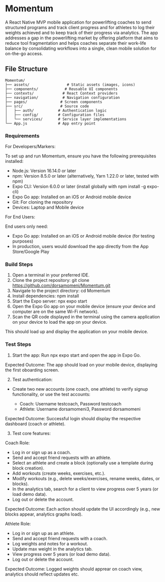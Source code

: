 # Momentum

A React Native MVP mobile application for powerlifting coaches to send structured programs and track client progress and for athletes to log their weights achieved and to keep track of their progress via analytics. The app addresses a gap in the powerlifting market by offering platform that aims to reduce tool fragmentation and helps coaches separate their work-life balance by consolidating workflows into a single, clean mobile solution for on-the-go access. 



## File Structure

```
Momentum/
├── assets/                 # Static assets (images, icons)
├── components/            # Reusable UI components
├── contexts/             # React Context providers
├── navigation/           # Navigation configuration
├── pages/               # Screen components
├── src/                 # Source code
│   ├── auth/           # Authentication logic
│   ├── config/         # Configuration files
│   └── services/       # Service layer implementations
└── App.js              # App entry point
```



### Requirements

For Developers/Markers:

To set up and run Momentum, ensure you have the following prerequisites installed:

- Node.js: Version 16.14.0 or later
- npm: Version 8.5.0 or later (alternatively, Yarn 1.22.0 or later, tested with npm)
- Expo CLI: Version 6.0.0 or later (install globally with npm install -g expo-cli)
- Expo Go app: Installed on an iOS or Android mobile device
- Git: For cloning the repository
- Devices: Laptop and Mobile device


For End Users:

End users only need:
- Expo Go app: Installed on an iOS or Android mobile device (for testing purposes)
- In production, users would download the app directly from the App Store/Google Play



### Build Steps

1. Open a terminal in your preferred IDE.
2. Clone the project repository: git clone https://github.com/dorsamomeni/Momentum.git
3. Navigate to the project directory: cd Momentum
4. Install dependencies: npm install
5. Start the Expo server: npx expo start
6. Open the Expo Go app on your mobile device (ensure your device and computer are on the same Wi-Fi network).
7. Scan the QR code displayed in the terminal using the camera application on your device to load the app on your device.

This should load up and display the application on your mobile device.



### Test Steps

1. Start the app: Run npx expo start and open the app in Expo Go.

Expected Outcome: The app should load on your mobile device, displaying the first oboarding screen.

2. Test authentication:

- Create two new accounts (one coach, one athlete) to verify signup functionality, or use the test accounts:

	- Coach: Username testcoach, Password testcoach
	- Athlete: Username dorsamomeni3, Password dorsamomeni

Expected Outcome: Successful login should display the respective dashboard (coach or athlete).

3. Test core features:

Coach Role:

- Log in or sign up as a coach.
- Send and accept friend requests with an athlete.
- Select an athlete and create a block (optionally use a template during block creation).
- Add workouts (create weeks, exercises, etc.).
- Modify workouts (e.g., delete weeks/exercises, rename weeks, dates, or blocks).
- In the analytics tab, search for a client to view progress over 5 years (or load demo data).
- Log out or delete the account.

Expected Outcome: Each action should update the UI accordingly (e.g., new blocks appear, analytics graphs load).

Athlete Role:

- Log in or sign up as an athlete.
- Send and accept friend requests with a coach.
- Log weights and notes for a workout.
- Update max weight in the analytics tab.
- View progress over 5 years (or load demo data).
- Log out or delete the account.

Expected Outcome: Logged weights should apprear on coach view, analytics should reflect updates etc.
